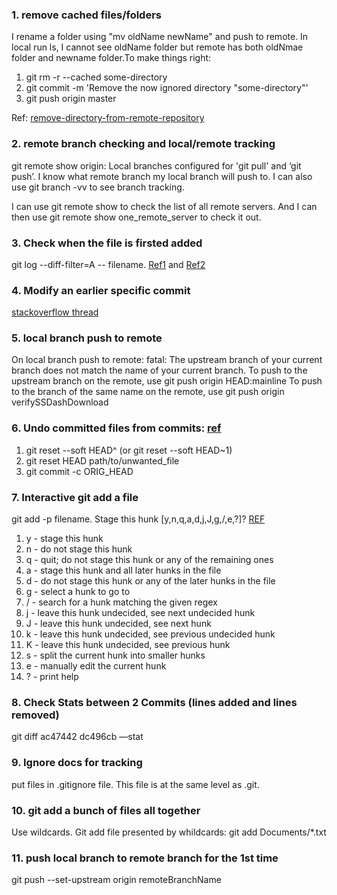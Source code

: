 ### 1. remove cached files/folders
I rename a folder using "mv oldName newName" and push to remote. In local run ls, I cannot see oldName folder but remote has both oldNmae folder and newname folder.To make things right:

1. git rm -r --cached some-directory
2. git commit -m 'Remove the now ignored directory "some-directory"'
3. git push origin master

Ref: [remove-directory-from-remote-repository](https://stackoverflow.com/questions/7927230/remove-directory-from-remote-repository-after-adding-them-to-gitignore)


### 2. remote branch checking and local/remote tracking
git remote show origin: Local branches configured for 'git pull' and ‘git push’. I know what remote branch my local branch will push to. I can also use git branch -vv to see branch tracking.

I can use git remote show to check the list of all remote servers. And I can then use git remote show one_remote_server to check it out.

### 3. Check when the file is firsted added
git log --diff-filter=A -- filename. [Ref1](https://stackoverflow.com/questions/11533199/find-commit-where-file-was-added) and [Ref2](https://git-scm.com/docs/git-log#Documentation/git-log.txt---diff-filterACDMRTUXB82308203)
  
### 4. Modify an earlier specific commit
[stackoverflow thread](https://stackoverflow.com/questions/1186535/how-to-modify-a-specified-commit)

### 5. local branch push to remote
On local branch push to remote: fatal: The upstream branch of your current branch does not match the name of your current branch. To push to the upstream branch on the remote, use git push origin HEAD:mainline To push to the branch of the same name on the remote, use git push origin verifySSDashDownload

### 6. Undo committed files from commits: [ref](https://stackoverflow.com/questions/12481639/remove-files-from-git-commit)
1. git reset --soft HEAD^ (or git reset --soft HEAD~1)
2. git reset HEAD path/to/unwanted_file
3. git commit -c ORIG_HEAD


### 7. Interactive git add a file
git add -p filename. Stage this hunk [y,n,q,a,d,j,J,g,/,e,?]? [REF](https://git-scm.com/docs/git-add)
1. y - stage this hunk
2. n - do not stage this hunk
3. q - quit; do not stage this hunk or any of the remaining ones
4. a - stage this hunk and all later hunks in the file
5. d - do not stage this hunk or any of the later hunks in the file
6. g - select a hunk to go to
7. / - search for a hunk matching the given regex
8. j - leave this hunk undecided, see next undecided hunk
9. J - leave this hunk undecided, see next hunk
10. k - leave this hunk undecided, see previous undecided hunk
11. K - leave this hunk undecided, see previous hunk
12. s - split the current hunk into smaller hunks
13. e - manually edit the current hunk
14. ? - print help

### 8. Check Stats between 2 Commits (lines added and lines removed)
git diff ac47442 dc496cb —stat

### 9. Ignore docs for tracking
put files in .gitignore file. This file is at the same level as .git.

### 10. git add a bunch of files all together
Use wildcards. Git add file presented by whildcards: git add Documents/\*.txt

### 11. push local branch to remote branch for the 1st time
 git push --set-upstream origin remoteBranchName


